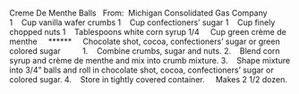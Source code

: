 Creme De Menthe Balls
 
From:  Michigan Consolidated Gas Company
 
 
1    Cup vanilla wafer crumbs
1    Cup confectioners’ sugar
1    Cup finely chopped nuts
1    Tablespoons white corn syrup
1/4     Cup green crème de menthe
    ******
    Chocolate shot, cocoa, confectioners’ sugar or green colored sugar
    
 
 
1.    Combine crumbs, sugar and nuts.
2.    Blend corn syrup and crème de menthe and mix into crumb mixture.
3.    Shape mixture into 3/4” balls and roll in chocolate shot, cocoa, confectioners’ sugar or colored sugar.
4.    Store in tightly covered container.
 
 
Makes 2 1/2 dozen.
 
